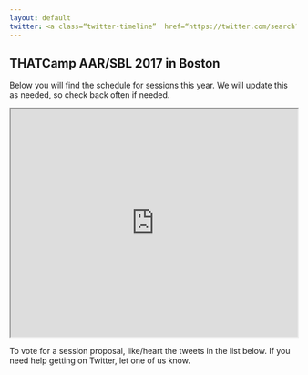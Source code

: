 ```yaml
---
layout: default
twitter: <a class=“twitter-timeline”  href=“https://twitter.com/search?q=%23tcaarsbl17%20-RT” data-widget-id=“931364248487206912”>THATCamp AAR/SBL 2017</a><script>!function(d,s,id){var js,fjs=d.getElementsByTagName(s)[0],p=/^http:/.test(d.location)?’http’:’https’;if(!d.getElementById(id)){js=d.createElement(s);js.id=id;js.src=p+”://platform.twitter.com/widgets.js”;fjs.parentNode.insertBefore(js,fjs);}}(document,”script”,”twitter-wjs”);</script>
---
```


## THATCamp AAR/SBL 2017 in Boston ##

Below you will find the schedule for sessions this year. We will update this as needed, so check back often if needed.

<iframe src="https://docs.google.com/spreadsheets/d/e/2PACX-1vSI7STK_JtIM4n1It8JoUMdQB5nDHp0OIWaEFlq8T-3H0KDWOF5dSZsPWwMQeOsVtYzzdLe2zvacjdw/pubhtml?widget=true&amp;headers=false" width="100%" height="400"></iframe>

To vote for a session proposal, like/heart the tweets in the list below. If you need help getting on Twitter, let one of us know.
          